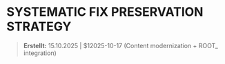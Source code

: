 # SYSTEMATIC FIX PRESERVATION STRATEGY

> **Erstellt:** 15.10.2025 | $12025-10-17 (Content modernization + ROOT_ integration)

